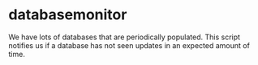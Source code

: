 # databasemonitor
We have lots of databases that are periodically populated. This script notifies us if a database has not seen updates in an expected amount of time.
